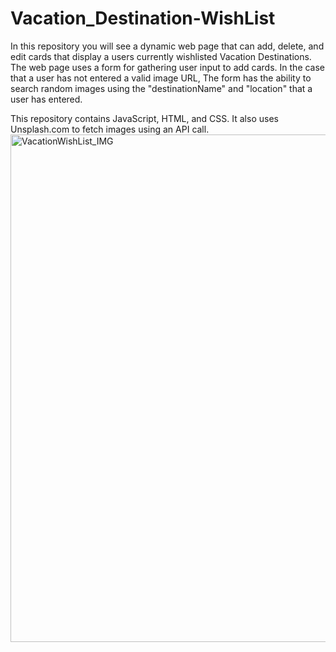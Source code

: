# Vacation_Destination-WishList

In this repository you will see a dynamic web page that can add, delete, and edit cards that display a users currently wishlisted Vacation Destinations. 
The web page uses a form for gathering user input to add cards. In the case that a user has not entered a valid image URL, The form has the ability to search random images using the "destinationName" and "location" that a user has entered. 

This repository contains JavaScript, HTML, and CSS. It also uses Unsplash.com to fetch images using an API call.
<img width="812" alt="VacationWishList_IMG" src="https://github.com/lilianameriweather/Vacation_Destination-WishList/assets/78009370/0e79fc5d-a7f7-4491-b243-4e7d4d9e7541">
